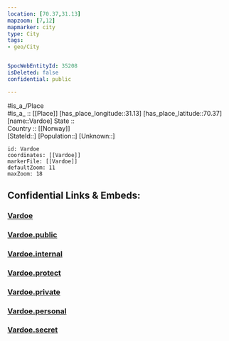 ```yaml
---
location: [70.37,31.13] 
mapzoom: [7,12] 
mapmarker: city 
type: City
tags:
- geo/City


SpocWebEntityId: 35208
isDeleted: false
confidential: public

---
```

#is_a_/Place  
#is_a_ :: [[Place]] 
[has_place_longitude::31.13] 
[has_place_latitude::70.37] 
[name::Vardoe] 
State ::  
Country :: [[Norway]]  
[StateId::] 
[Population::] 
[Unknown::] 


```leaflet
id: Vardoe
coordinates: [[Vardoe]] 
markerFile: [[Vardoe]] 
defaultZoom: 11 
maxZoom: 18
```


## Confidential Links & Embeds: 

### [Vardoe](/_Standards/Earth/Continent/Europe/Europe~North/Norway/City/Vardoe.md) 

### [Vardoe.public](/_public/Earth/Continent/Europe/Europe~North/Norway/City/Vardoe.public.md) 

### [Vardoe.internal](/_internal/Earth/Continent/Europe/Europe~North/Norway/City/Vardoe.internal.md) 

### [Vardoe.protect](/_protect/Earth/Continent/Europe/Europe~North/Norway/City/Vardoe.protect.md) 

### [Vardoe.private](/_private/Earth/Continent/Europe/Europe~North/Norway/City/Vardoe.private.md) 

### [Vardoe.personal](/_personal/Earth/Continent/Europe/Europe~North/Norway/City/Vardoe.personal.md) 

### [Vardoe.secret](/_secret/Earth/Continent/Europe/Europe~North/Norway/City/Vardoe.secret.md)

